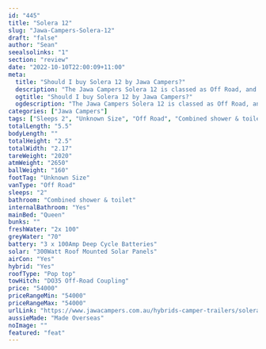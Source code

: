 ```yaml
---
id: "445"
title: "Solera 12"
slug: "Jawa-Campers-Solera-12"
draft: "false"
author: "Sean"
seealsolinks: "1"
section: "review"
date: "2022-10-10T22:00:09+11:00"
meta:
  title: "Should I buy Solera 12 by Jawa Campers?"
  description: "The Jawa Campers Solera 12 is classed as Off Road, and sleeps 2 people. It is Made Overseas and comes in at Unknown Size. It generally has Combined shower & toilet."
  ogtitle: "Should I buy Solera 12 by Jawa Campers?"
  ogdescription: "The Jawa Campers Solera 12 is classed as Off Road, and sleeps 2 people. It is Made Overseas and comes in at Unknown Size. It generally has Combined shower & toilet."
categories: ["Jawa Campers"]
tags: ["Sleeps 2", "Unknown Size", "Off Road", "Combined shower & toilet", "Pop top", "50 - 60k"]
totalLength: "5.5"
bodyLength: ""
totalHeight: "2.5"
totalWidth: "2.17"
tareWeight: "2020"
atmWeight: "2650"
ballWeight: "160"
footTag: "Unknown Size"
vanType: "Off Road"
sleeps: "2"
bathroom: "Combined shower & toilet"
internalBathroom: "Yes"
mainBed: "Queen"
bunks: ""
freshWater: "2x 100"
greyWater: "70"
battery: "3 x 100Amp Deep Cycle Batteries"
solar: "300Watt Roof Mounted Solar Panels"
airCon: "Yes"
hybrid: "Yes"
roofType: "Pop top"
towHitch: "DO35 Off-Road Coupling"
price: "54000"
priceRangeMin: "54000"
priceRangeMax: "54000"
urlLink: "https://www.jawacampers.com.au/hybrids-camper-trailers/solera-12/"
aussieMade: "Made Overseas"
noImage: ""
featured: "feat"
---
```

